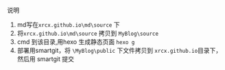 说明 

1. md写在`xrcx.github.io\md\source` 下
2. 将`xrcx.github.io\md\source` 拷贝到 `MyBlog\source`
3. cmd 到该目录,用hexo 生成静态页面 `hexo g`
4. 部署用smartgit，将 `\MyBlog\public` 下文件拷贝到 `xrcx.github.io`目录下，然后用 smartgit 提交



